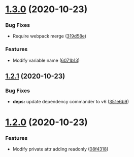 # [1.3.0](https://github.com/syarig/selenium-side-converter/compare/v1.2.1...v1.3.0) (2020-10-23)


### Bug Fixes

* Require webpack merge ([319d58e](https://github.com/syarig/selenium-side-converter/commit/319d58e1ba69e47b2166acf97461f7d6a169087e))


### Features

* Modify variable name ([6071b13](https://github.com/syarig/selenium-side-converter/commit/6071b13011f1e6301ca2f2c0c93ac8324e5ff3b1))

## [1.2.1](https://github.com/syarig/selenium-side-converter/compare/v1.2.0...v1.2.1) (2020-10-23)


### Bug Fixes

* **deps:** update dependency commander to v6 ([351e6b9](https://github.com/syarig/selenium-side-converter/commit/351e6b92af724bddf3278774d54d838ed6c1b1f7))

# [1.2.0](https://github.com/syarig/selenium-side-converter/compare/v1.1.4...v1.2.0) (2020-10-23)


### Features

* Modify private attr adding readonly ([08f4318](https://github.com/syarig/selenium-side-converter/commit/08f43186e0de02baed3f8b1c3f5f87e94d877759))
